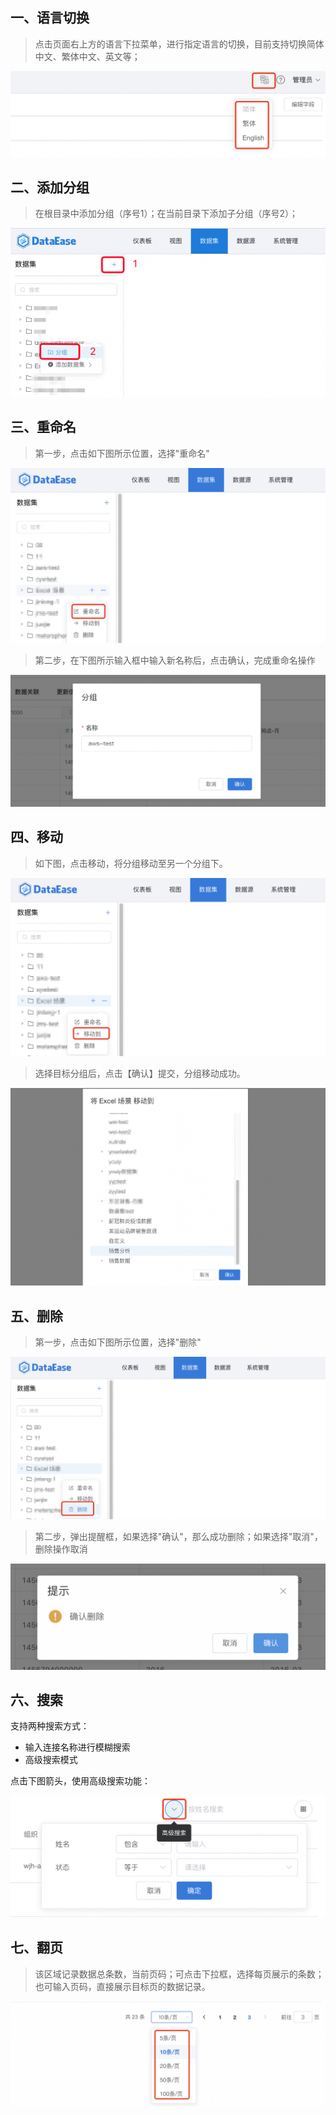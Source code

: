 ## 一、语言切换
> 点击页面右上方的语言下拉菜单，进行指定语言的切换，目前支持切换简体中文、繁体中文、英文等；

![语言切换](../img/function_general/语言切换.png)

## 二、添加分组
> 在根目录中添加分组（序号1）；在当前目录下添加子分组（序号2）；

![添加分组](../img/function_general/添加分组.png)

## 三、重命名
> 第一步，点击如下图所示位置，选择"重命名"

![重命名](../img/function_general/重命名入口.png)

> 第二步，在下图所示输入框中输入新名称后，点击确认，完成重命名操作

![重命名](../img/function_general/重命名.png)

## 四、移动
> 如下图，点击移动，将分组移动至另一个分组下。

![数据连接翻页](../img/function_general/移动到.png)

> 选择目标分组后，点击【确认】提交，分组移动成功。

![数据连接翻页](../img/function_general/移动-目标位置.png)

## 五、删除
> 第一步，点击如下图所示位置，选择"删除"

![删除](../img/function_general/删除入口.png)

> 第二步，弹出提醒框，如果选择"确认"，那么成功删除；如果选择"取消"，删除操作取消

![删除](../img/function_general/删除.png)
## 六、搜索
支持两种搜索方式：

- 输入连接名称进行模糊搜索
- 高级搜索模式

点击下图箭头，使用高级搜索功能：

![数据连接搜索](../img/function_general/搜索.png)
## 七、翻页
> 该区域记录数据总条数，当前页码；可点击下拉框，选择每页展示的条数；也可输入页码，直接展示目标页的数据记录。

![数据连接翻页](../img/function_general/翻页.png)





















